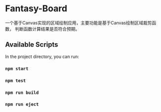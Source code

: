 # Fantasy-Board

一个基于Canvas实现的区域绘制应用，主要功能是基于Canvas绘制区域裁剪函数，
判断函数计算结果是否符合预期。

## Available Scripts

In the project directory, you can run:

### `npm start`


### `npm test`

### `npm run build`

### `npm run eject`
